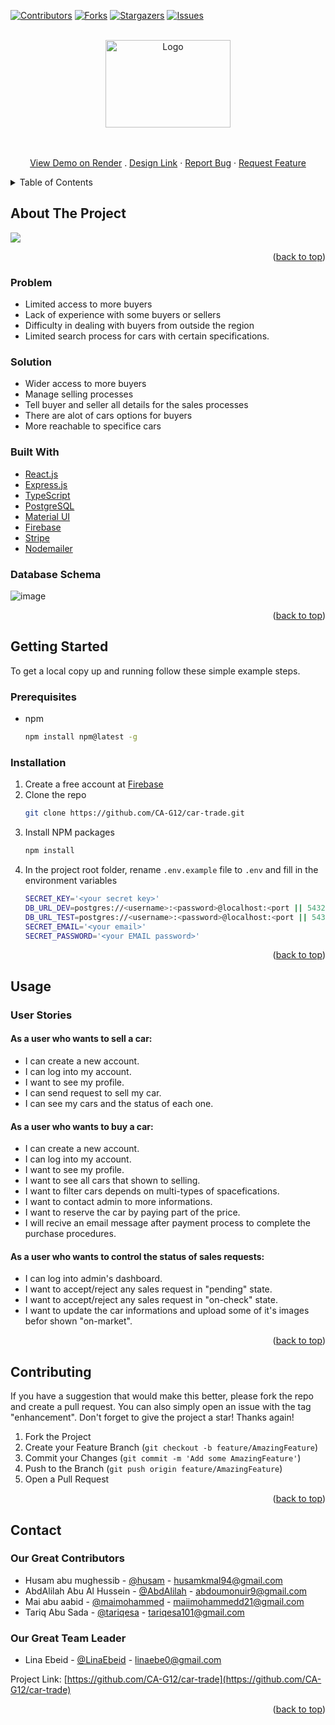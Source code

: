 <div id="top"></div>

[![Contributors][contributors-shield]][contributors-url]
[![Forks][forks-shield]][forks-url]
[![Stargazers][stars-shield]][stars-url]
[![Issues][issues-shield]][issues-url]

<!-- PROJECT LOGO -->
<br />
<div align="center">
  <a href="https://github.com/CA-G12/car-trade">
    <img src="https://i.imgur.com/veF5F6J.png" alt="Logo" width="200" height="140">
  </a>

  <p align="center">
    <br />
    <br />
    <a href="https://car-trede.onrender.com">View Demo on Render</a>
    .
    <a href="https://www.figma.com/file/4j4A83unKcFHLyfKiIwrQq/Car-trade?node-id=0%3A1">Design Link</a>
    ·
    <a href="https://github.com/CA-G12/car-trade/issues/new">Report Bug</a>
    ·
    <a href="https://github.com/CA-G12/car-trade/issues/new">Request Feature</a>
  </p>
</div>



<!-- TABLE OF CONTENTS -->
<details>
  <summary>Table of Contents</summary>
  <ol>
    <li>
      <a href="#about-the-project">About The Project</a>
      <ul>
        <li><a href="#problem">Problem</a></li>
        <li><a href="#solution">Solution</a></li>
        <li><a href="#built-with">Built With</a></li>
        <li><a href="#database-schema">Database Schema</a></li>
      </ul>
    </li>
    <li>
      <a href="#getting-started">Getting Started</a>
      <ul>
        <li><a href="#prerequisites">Prerequisites</a></li>
        <li><a href="#installation">Installation</a></li>
      </ul>
    </li>
    <li>
      <a href="#usage">Usage</a>
      <ul>
        <li>
          <a href="#user-stories">User Stories</a>
            <ul>
                <li><a href="#buyer-stories">As a Buyer</a></li>
                <li><a href="#seller-stories">As a Seller</a></li>
                <li><a href="#admin-stories">As an Admin</a></li>
            </ul>
          </li>
      </ul>
    </li>
    <li><a href="#contributing">Contributing</a></li>
    <li><a href="#contact">Contact</a></li>
  </ol>
</details>



<!-- ABOUT THE PROJECT -->
## About The Project <span id="about-the-project"></span>

<img src="https://i.imgur.com/AqLx1W1.png" />

<p align="right">(<a href="#top">back to top</a>)</p>

### Problem <span id="problem"></span>
- Limited access to more buyers
- Lack of experience with some buyers or sellers
- Difficulty in dealing with buyers from outside the region
- Limited search process for cars with certain specifications.

### Solution <span id="solution"></span>
- Wider access to more buyers
- Manage selling processes
- Tell buyer and seller all details for the sales processes
- There are alot of cars options for buyers
- More reachable to specifice cars

### Built With <span id="built-with"></span>

* [React.js](https://beta.reactjs.org/)
* [Express.js](https://expressjs.com/)
* [TypeScript](https://www.typescriptlang.org/docs/)
* [PostgreSQL](https://www.postgresql.org/docs/)
* [Material UI](https://mui.com/)
* [Firebase](https://firebase.google.com/docs/web/setup)
* [Stripe](https://stripe.com/)
* [Nodemailer](https://nodemailer.com/about/)

### Database Schema <span id="database-schema"></span>
![image](https://i.imgur.com/ih6nChg.png)


<p align="right">(<a href="#top">back to top</a>)</p>



<!-- GETTING STARTED -->
## Getting Started <span id="getting-started"></span>

To get a local copy up and running follow these simple example steps.

### Prerequisites <span id="prerequisites"></span>

* npm
  ```sh
  npm install npm@latest -g
  ```

### Installation <span id="installation"></span>

1. Create a free account at [Firebase](https://firebase.google.com/)
2. Clone the repo
   ```sh
   git clone https://github.com/CA-G12/car-trade.git
   ```
3. Install NPM packages
   ```sh
   npm install
   ```
4. In the project root folder, rename `.env.example` file to `.env` and fill in the environment variables
   ```sh
   SECRET_KEY='<your secret key>'
   DB_URL_DEV=postgres://<username>:<password>@localhost:<port || 5432>/<development database>
   DB_URL_TEST=postgres://<username>:<password>@localhost:<port || 5432>/<test database>
   SECRET_EMAIL='<your email>'
   SECRET_PASSWORD='<your EMAIL password>'
   
   ```
<p align="right">(<a href="#top">back to top</a>)</p>



<!-- USAGE EXAMPLES -->
## Usage <span id="usage"></span>
### User Stories <span id="user-stories"></span>
#### As a user who wants to sell a car: <span id="seller-stories"></span>
- I can create a new account.
- I can log into my account.
- I want to see my profile.
- I can send request to sell my car.
- I can see my cars and the status of each one.
#### As a user who wants to buy a car: <span id="buyer-stories"></span>
- I can create a new account.
- I can log into my account.
- I want to see my profile.
- I want to see all cars that shown to selling.
- I want to filter cars depends on multi-types of spacefications.
- I want to contact admin to more informations.
- I want to reserve the car by paying part of the price.
- I will recive an email message after payment process to complete the purchase procedures.
#### As a user who wants to control the status of sales requests: <span id="admin-stories"></span>
- I can log into admin's dashboard.
- I want to accept/reject any sales request in "pending" state.
- I want to accept/reject any sales request in "on-check" state.
- I want to update the car informations and upload some of it's images befor shown "on-market".

<p align="right">(<a href="#top">back to top</a>)</p>


<!-- CONTRIBUTING -->
## Contributing <span id="contributing"></span>

If you have a suggestion that would make this better, please fork the repo and create a pull request. You can also simply open an issue with the tag "enhancement".
Don't forget to give the project a star! Thanks again!

1. Fork the Project
2. Create your Feature Branch (`git checkout -b feature/AmazingFeature`)
3. Commit your Changes (`git commit -m 'Add some AmazingFeature'`)
4. Push to the Branch (`git push origin feature/AmazingFeature`)
5. Open a Pull Request

<p align="right">(<a href="#top">back to top</a>)</p>


<!-- CONTACT -->
## Contact <span id="contact"></span>
### Our Great Contributors
- Husam abu mughessib - [@husam](https://github.com/husamkamal) - husamkmal94@gmail.com
- AbdAlilah Abu Al Hussein - [@AbdAlilah](https://github.com/abdou059) - abdoumonuir9@gmail.com
- Mai abu aabid - [@maimohammed](https://github.com/mai-mohammed) - maiimohammedd21@gmail.com
- Tariq Abu Sada - [@tariqesa](https://github.com/tariqabusada) - tariqesa101@gmail.com

### Our Great Team Leader
- Lina Ebeid - [@LinaEbeid](https://github.com/LinaYahya) - linaebe0@gmail.com

Project Link: [https://github.com/CA-G12/car-trade](https://github.com/CA-G12/car-trade)

<p align="right">(<a href="#top">back to top</a>)</p>

[contributors-shield]: https://img.shields.io/github/contributors/CA-G12/car-trade?style=for-the-badge
[contributors-url]: https://github.com/CA-G12/car-trade/graphs/contributors
[forks-shield]:https://img.shields.io/github/forks/CA-G12/car-trade?style=for-the-badge
[forks-url]: https://github.com/CA-G12/car-trade/network/members
[stars-shield]: https://img.shields.io/github/stars/CA-G12/car-trade?style=for-the-badge
[stars-url]: https://github.com/CA-G12/car-trade/stargazers
[issues-shield]: https://img.shields.io/github/issues/CA-G12/car-trade?style=for-the-badge
[issues-url]: https://github.com/CA-G12/car-trade/issues
